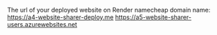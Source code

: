 The url of your deployed website on Render
namecheap domain name: https://a4-website-sharer-deploy.me 
https://a5-website-sharer-users.azurewebsites.net